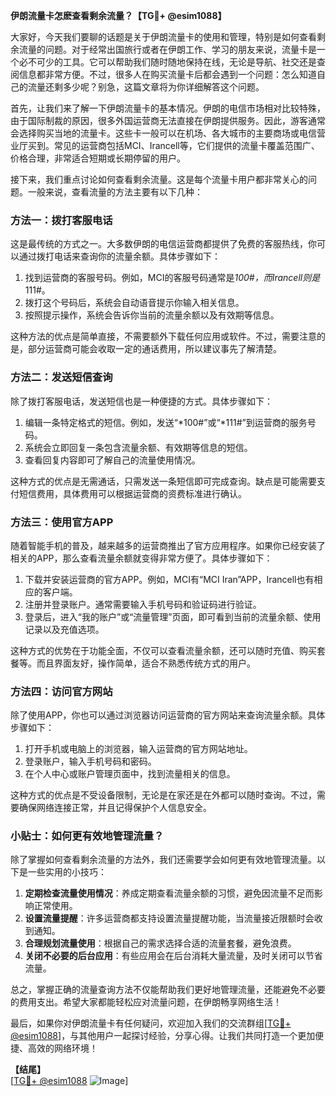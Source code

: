**伊朗流量卡怎麽查看剩余流量？【TG💪+ @esim1088】**

大家好，今天我们要聊的话题是关于伊朗流量卡的使用和管理，特别是如何查看剩余流量的问题。对于经常出国旅行或者在伊朗工作、学习的朋友来说，流量卡是一个必不可少的工具。它可以帮助我们随时随地保持在线，无论是导航、社交还是查阅信息都非常方便。不过，很多人在购买流量卡后都会遇到一个问题：怎么知道自己的流量还剩多少呢？别急，这篇文章将为你详细解答这个问题。

首先，让我们来了解一下伊朗流量卡的基本情况。伊朗的电信市场相对比较特殊，由于国际制裁的原因，很多外国运营商无法直接在伊朗提供服务。因此，游客通常会选择购买当地的流量卡。这些卡一般可以在机场、各大城市的主要商场或电信营业厅买到。常见的运营商包括MCI、Irancell等，它们提供的流量卡覆盖范围广、价格合理，非常适合短期或长期停留的用户。

接下来，我们重点讨论如何查看剩余流量。这是每个流量卡用户都非常关心的问题。一般来说，查看流量的方法主要有以下几种：

### 方法一：拨打客服电话

这是最传统的方式之一。大多数伊朗的电信运营商都提供了免费的客服热线，你可以通过拨打电话来查询你的流量余额。具体步骤如下：

1. 找到运营商的客服号码。例如，MCI的客服号码通常是*100#，而Irancell则是*111#。
2. 拨打这个号码后，系统会自动语音提示你输入相关信息。
3. 按照提示操作，系统会告诉你当前的流量余额以及有效期等信息。

这种方法的优点是简单直接，不需要额外下载任何应用或软件。不过，需要注意的是，部分运营商可能会收取一定的通话费用，所以建议事先了解清楚。

### 方法二：发送短信查询

除了拨打客服电话，发送短信也是一种便捷的方式。具体步骤如下：

1. 编辑一条特定格式的短信。例如，发送“*100#”或“*111#”到运营商的服务号码。
2. 系统会立即回复一条包含流量余额、有效期等信息的短信。
3. 查看回复内容即可了解自己的流量使用情况。

这种方式的优点是无需通话，只需发送一条短信即可完成查询。缺点是可能需要支付短信费用，具体费用可以根据运营商的资费标准进行确认。

### 方法三：使用官方APP

随着智能手机的普及，越来越多的运营商推出了官方应用程序。如果你已经安装了相关的APP，那么查看流量余额就变得非常方便了。具体步骤如下：

1. 下载并安装运营商的官方APP。例如，MCI有“MCI Iran”APP，Irancell也有相应的客户端。
2. 注册并登录账户。通常需要输入手机号码和验证码进行验证。
3. 登录后，进入“我的账户”或“流量管理”页面，即可看到当前的流量余额、使用记录以及充值选项。

这种方式的优势在于功能全面，不仅可以查看流量余额，还可以随时充值、购买套餐等。而且界面友好，操作简单，适合不熟悉传统方式的用户。

### 方法四：访问官方网站

除了使用APP，你也可以通过浏览器访问运营商的官方网站来查询流量余额。具体步骤如下：

1. 打开手机或电脑上的浏览器，输入运营商的官方网站地址。
2. 登录账户，输入手机号码和密码。
3. 在个人中心或账户管理页面中，找到流量相关的信息。

这种方式的优点是不受设备限制，无论是在家还是在外都可以随时查询。不过，需要确保网络连接正常，并且记得保护个人信息安全。

### 小贴士：如何更有效地管理流量？

除了掌握如何查看剩余流量的方法外，我们还需要学会如何更有效地管理流量。以下是一些实用的小技巧：

1. **定期检查流量使用情况**：养成定期查看流量余额的习惯，避免因流量不足而影响正常使用。
2. **设置流量提醒**：许多运营商都支持设置流量提醒功能，当流量接近限额时会收到通知。
3. **合理规划流量使用**：根据自己的需求选择合适的流量套餐，避免浪费。
4. **关闭不必要的后台应用**：有些应用会在后台消耗大量流量，及时关闭可以节省流量。

总之，掌握正确的流量查询方法不仅能帮助我们更好地管理流量，还能避免不必要的费用支出。希望大家都能轻松应对流量问题，在伊朗畅享网络生活！

最后，如果你对伊朗流量卡有任何疑问，欢迎加入我们的交流群组[[TG💪+ @esim1088](https://t.me/s/esim1088)]，与其他用户一起探讨经验，分享心得。让我们共同打造一个更加便捷、高效的网络环境！

**【结尾】**  
[[TG💪+ @esim1088](https://t.me/s/esim1088) ![Image](https://i.postimg.cc/4NQfJmqS/Snipaste-2025-05-13-00-14-12.png)]